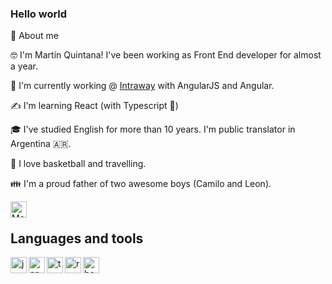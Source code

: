 ### Hello world

🚀 About me

🤓 I'm Martín Quintana! I've been working as Front End developer for almost a year. 

🔭 I'm currently working @ [Intraway](https://www.intraway.com/) with AngularJS and Angular.

✍️ I'm learning React (with Typescript :metal:)

🎓 I've studied English for more than 10 years. I'm public translator in Argentina 🇦🇷. 

🏀 I love basketball and travelling. 

👪 I'm a proud father of two awesome boys (Camilo and Leon).

<a href="https://twitter.com/mquintana1988">
<img align="left" alt="Martin Quintana twitter" width="26px" src="https://icongr.am/fontawesome/twitter.svg?size=128&color=49ced0" />
</a>
<br />

## Languages and tools

<img align="left" alt="javascript" width="26px" src="https://icongr.am/devicon/javascript-original.svg?size=128&color=currentColor"/>
<img align="left" alt="angular" width="26px" src="https://icongr.am/devicon/angularjs-original.svg?size=128&color=currentColor"/>
<img align="left" alt="typescript" width="26px" src="https://icongr.am/devicon/typescript-original.svg?size=128&color=9a169c"/>
<img align="left" alt="react" width="26px" src="https://icongr.am/devicon/react-original.svg?size=128&color=9a169c"/>
<img align="left" alt="bootstrap" width="26px" src="https://icongr.am/devicon/bootstrap-plain.svg?size=128&color=9a169c"/>









<!--
**quintanamartin/quintanamartin** is a ✨ _special_ ✨ repository because its `README.md` (this file) appears on your GitHub profile.

Here are some ideas to get you started:

- 🔭 I’m currently working on ...
- 🌱 I’m currently learning ...
- 👯 I’m looking to collaborate on ...
- 🤔 I’m looking for help with ...
- 💬 Ask me about ...
- 📫 How to reach me: ...
- 😄 Pronouns: ...
- ⚡ Fun fact: ...
-->
